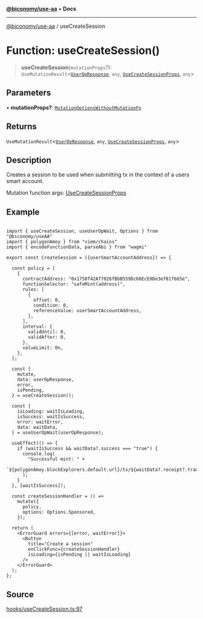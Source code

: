 [**@biconomy/use-aa**](../README.md) • **Docs**

***

[@biconomy/use-aa](../globals.md) / useCreateSession

# Function: useCreateSession()

> **useCreateSession**(`mutationProps`?): `UseMutationResult`\<[`UserOpResponse`](../type-aliases/UserOpResponse.md), `any`, [`UseCreateSessionProps`](../type-aliases/UseCreateSessionProps.md), `any`\>

## Parameters

• **mutationProps?**: [`MutationOptionsWithoutMutationFn`](../type-aliases/MutationOptionsWithoutMutationFn.md)

## Returns

`UseMutationResult`\<[`UserOpResponse`](../type-aliases/UserOpResponse.md), `any`, [`UseCreateSessionProps`](../type-aliases/UseCreateSessionProps.md), `any`\>

## Description

Creates a session to be used when submitting tx in the context of a users smart account.

Mutation function args: [UseCreateSessionProps](../type-aliases/UseCreateSessionProps.md)

## Example

```tsx

import { useCreateSession, useUserOpWait, Options } from "@biconomy/useAA"
import { polygonAmoy } from "viem/chains"
import { encodeFunctionData, parseAbi } from "wagmi"

export const CreateSession = ({userSmartAccountAddress}) => {

  const policy = [
    {
      contractAddress: "0x1758f42Af7026fBbB559Dc60EcE0De3ef81f665e",
      functionSelector: "safeMint(address)",
      rules: [
        {
          offset: 0,
          condition: 0,
          referenceValue: userSmartAccountAddress,
        },
      ],
      interval: {
        validUntil: 0,
        validAfter: 0,
      },
      valueLimit: 0n,
    },
  ];

  const {
    mutate,
    data: userOpResponse,
    error,
    isPending,
  } = useCreateSession();

  const {
    isLoading: waitIsLoading,
    isSuccess: waitIsSuccess,
    error: waitError,
    data: waitData,
  } = useUserOpWait(userOpResponse);

  useEffect(() => {
    if (waitIsSuccess && waitData?.success === "true") {
      console.log(
        "Successful mint: " +
          `${polygonAmoy.blockExplorers.default.url}/tx/${waitData?.receipt?.transactionHash}`
      );
    }
  }, [waitIsSuccess]);

  const createSessionHandler = () =>
    mutate({
      policy,
      options: Options.Sponsored,
    });

  return (
    <ErrorGuard errors={[error, waitError]}>
      <Button
        title="Create a session"
        onClickFunc={createSessionHandler}
        isLoading={isPending || waitIsLoading}
      />
    </ErrorGuard>
  );
};

```

## Source

[hooks/useCreateSession.ts:97](https://github.com/bcnmy/useAA/blob/main/src/hooks/useCreateSession.ts#L97)
